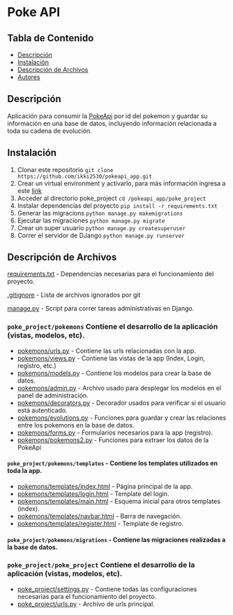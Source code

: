 # Poke API


## Tabla de Contenido
* [Descripción](#descripcion)
* [Instalación](#instalacion)
* [Descripción de Archivos](#descripcion-de-archivos)
* [Autores](#authors)


## Descripción
Aplicación para consumir la [PokeApi](https://pokeapi.co/docs/v2) por id del pokemon y guardar su información en una base de datos, incluyendo información relacionada a toda su cadena de evolución.

## Instalación

1. Clonar este repositorio `git clone https://github.com/ikki2530/pokeapi_app.git`
2. Crear un virtual environment y activarlo, para más información ingresa a este [link](https://realpython.com/python-virtual-environments-a-primer/)
3. Acceder al directorio poke_project `cd /pokeapi_app/poke_project`
4. Instalar dependencias del proyecto `pip install -r requirements.txt`
5. Generar las migracions `python manage.py makemigrations`
6. Ejecutar las migraciones `python manage.py migrate`
7. Crear un super usuario `python manage.py createsuperuser`
8. Correr el servidor de DJango `python manage.py runserver`


## Descripción de Archivos
[requirements.txt](/poke_project/requirements.txt) - Dependencias necesarias para el funcionamiento del proyecto.

[.gitignore](.gitignore) - Lista de archivos ignorados por git

[manage.py](/poke_project/manage.py) - Script para correr tareas administrativas en Django.

### `poke_project/pokemons` Contiene el desarrollo de la aplicación (vistas, modelos, etc).
- [pokemons/urls.py](/poke_project/pokemons/urls.py) - Contiene las urls relacionadas con la app.
- [pokemons/views.py](/poke_project/pokemons/views.py) - Contiene las vistas de la app (Index, Login, registro, etc.)
- [pokemons/models.py](/poke_project/pokemons/models.py) - Contiene los modelos para crear la base de datos.
- [pokemons/admin.py](/poke_project/pokemons/admin.py) - Archivo usado para desplegar los modelos en el panel de administración.
- [pokemons/decorators.py](/poke_project/pokemons/decorators.py) - Decorador usados para verificar si el usuario está autenticado.
- [pokemons/evolutions.py](/poke_project/pokemons/evolutions.py) - Funciones para guardar y crear las relaciones entre los pokemons en la base de datos.
- [pokemons/forms.py](/poke_project/pokemons/forms.py) - Formularios necesarios para la app (registro).
- [pokemons/pokemons2.py](/poke_project/pokemons/pokemons2.py) - Funciones para extraer los datos de la PokeApi

#### `poke_project/pokemons/templates` - Contiene los templates utilizados en toda la app.
- [pokemons/templates/index.html](/poke_project/pokemons/templates/index.html) - Página principal de la app.
- [pokemons/templates/login.html](poke_project/pokemons/templates/login.html) - Template del login.
- [pokemons/templates/main.html](poke_project/pokemons/templates/main.html) - Esquema inicial para otros templates (index).
- [pokemons/templates/navbar.html](poke_project/pokemons/templates/navbar.html) - Barra de navegación.
- [pokemons/templates/register.html](pokemons/templates/register.html) - Template de registro.

#### `poke_project/pokemons/migrations` - Contiene las migraciones realizadas a la base de datos.


### `poke_project/poke_project` Contiene el desarrollo de la aplicación (vistas, modelos, etc).
- [poke_project/settings.py](/poke_project/poke_project/settings.py) - Contiene todas las configuraciones necesarias para el funcionamiento del proyecto.
- [poke_project/urls.py](/poke_project/poke_project/urls.py) - Archivo de urls principal.
